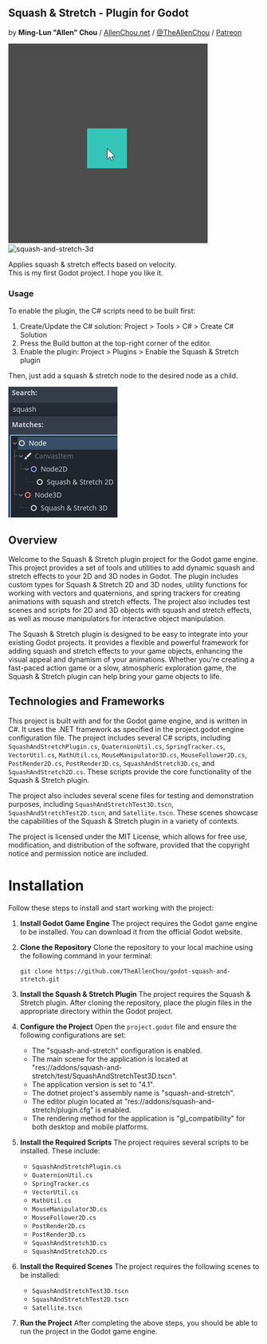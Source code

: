 ## Squash & Stretch - Plugin for Godot
by **Ming-Lun "Allen" Chou** / [AllenChou.net](http://AllenChou.net) / [@TheAllenChou](http://twitter.com/TheAllenChou) / [Patreon](https://www.patreon.com/TheAllenChou)

![squash-and-stretch-2d](/img/squash-and-stretch-2d.gif) ![squash-and-stretch-3d](/img/squash-and-stretch-3d.gif)

Applies squash & stretch effects based on velocity.  
This is my first Godot project. I hope you like it.

### Usage

To enable the plugin, the C# scripts need to be built first:
1. Create/Update the C# solution: Project > Tools > C# > Create C# Solution
2. Press the Build button at the top-right corner of the editor.
3. Enable the plugin: Project > Plugins > Enable the Squash & Stretch plugin

Then, just add a squash & stretch node to the desired node as a child.

![nodes](/img/nodes.png)

## Overview

Welcome to the Squash & Stretch plugin project for the Godot game engine. This project provides a set of tools and utilities to add dynamic squash and stretch effects to your 2D and 3D nodes in Godot. The plugin includes custom types for Squash & Stretch 2D and 3D nodes, utility functions for working with vectors and quaternions, and spring trackers for creating animations with squash and stretch effects. The project also includes test scenes and scripts for 2D and 3D objects with squash and stretch effects, as well as mouse manipulators for interactive object manipulation.

The Squash & Stretch plugin is designed to be easy to integrate into your existing Godot projects. It provides a flexible and powerful framework for adding squash and stretch effects to your game objects, enhancing the visual appeal and dynamism of your animations. Whether you're creating a fast-paced action game or a slow, atmospheric exploration game, the Squash & Stretch plugin can help bring your game objects to life.

## Technologies and Frameworks

This project is built with and for the Godot game engine, and is written in C#. It uses the .NET framework as specified in the project.godot engine configuration file. The project includes several C# scripts, including `SquashAndStretchPlugin.cs`, `QuaternionUtil.cs`, `SpringTracker.cs`, `VectorUtil.cs`, `MathUtil.cs`, `MouseManipulator3D.cs`, `MouseFollower2D.cs`, `PostRender2D.cs`, `PostRender3D.cs`, `SquashAndStretch3D.cs`, and `SquashAndStretch2D.cs`. These scripts provide the core functionality of the Squash & Stretch plugin.

The project also includes several scene files for testing and demonstration purposes, including `SquashAndStretchTest3D.tscn`, `SquashAndStretchTest2D.tscn`, and `Satellite.tscn`. These scenes showcase the capabilities of the Squash & Stretch plugin in a variety of contexts.

The project is licensed under the MIT License, which allows for free use, modification, and distribution of the software, provided that the copyright notice and permission notice are included.
# Installation

Follow these steps to install and start working with the project:

1. **Install Godot Game Engine**
   The project requires the Godot game engine to be installed. You can download it from the official Godot website.

2. **Clone the Repository**
   Clone the repository to your local machine using the following command in your terminal:
   ```
   git clone https://github.com/TheAllenChou/godot-squash-and-stretch.git
   ```
3. **Install the Squash & Stretch Plugin**
   The project requires the Squash & Stretch plugin. After cloning the repository, place the plugin files in the appropriate directory within the Godot project.

4. **Configure the Project**
   Open the `project.godot` file and ensure the following configurations are set:
   - The "squash-and-stretch" configuration is enabled.
   - The main scene for the application is located at "res://addons/squash-and-stretch/test/SquashAndStretchTest3D.tscn".
   - The application version is set to "4.1".
   - The dotnet project's assembly name is "squash-and-stretch".
   - The editor plugin located at "res://addons/squash-and-stretch/plugin.cfg" is enabled.
   - The rendering method for the application is "gl_compatibility" for both desktop and mobile platforms.

5. **Install the Required Scripts**
   The project requires several scripts to be installed. These include:
   - `SquashAndStretchPlugin.cs`
   - `QuaternionUtil.cs`
   - `SpringTracker.cs`
   - `VectorUtil.cs`
   - `MathUtil.cs`
   - `MouseManipulator3D.cs`
   - `MouseFollower2D.cs`
   - `PostRender2D.cs`
   - `PostRender3D.cs`
   - `SquashAndStretch3D.cs`
   - `SquashAndStretch2D.cs`

6. **Install the Required Scenes**
   The project requires the following scenes to be installed:
   - `SquashAndStretchTest3D.tscn`
   - `SquashAndStretchTest2D.tscn`
   - `Satellite.tscn`

7. **Run the Project**
   After completing the above steps, you should be able to run the project in the Godot game engine.
